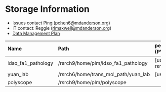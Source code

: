 # Storage Information

- Issues contact Ping (pchen6@mdanderson.org)
- IT contact: Reggie (rlmaxwell@mdanderson.org)
- [Data Management Plan](./docs/IDSO-FA1-Pathology-DMP-Latest.pdf)

| Name                | Path                                  |   persistentVolumeClaim (PVC)  | Capacity     | Available  |
| :-------------------| :------------------------------------ | :----------------------------- | :----------- | :----------|
| idso_fa1_pathology  | /rsrch9/home/plm/idso_fa1_pathology   | [username]-gpu-rsrch9-home-plm | 380 TB       | 153 TB     |
| yuan_lab            | /rsrch6/home/trans_mol_path/yuan_lab  | [username]-gpu-lab             | 203 TB       |  39 TB     |
| polyscope           | /rsrch9/home/plm/polyscope            |                                |  16 TB       |  11 TB     |

